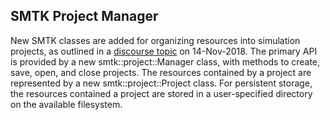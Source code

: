 ## SMTK Project Manager

New SMTK classes are added for organizing resources into simulation projects,
as outlined in a [discourse topic](https://discourse.kitware.com/t/new-modelbuilder-plugin-for-projects/176) on 14-Nov-2018.
The primary API is provided by a new smtk::project::Manager class, with
methods to create, save, open, and close projects. The resources contained
by a project are represented by a new smtk::project::Project class.
For persistent storage, the resources contained a project are stored in a
user-specified directory on the available filesystem.
